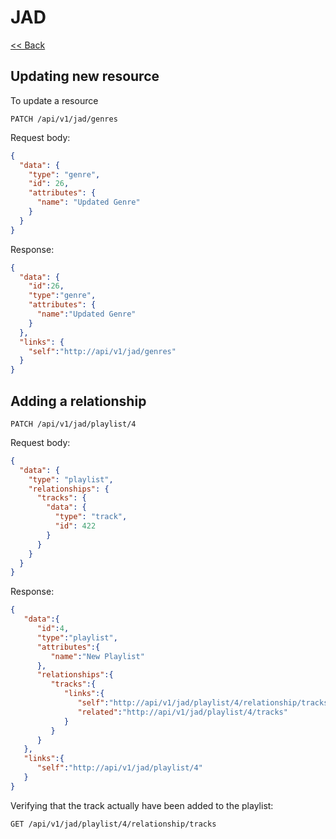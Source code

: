 # JAD

[<< Back](../README.md)

## Updating new resource

To update a resource

```
PATCH /api/v1/jad/genres
```

Request body:
```json
{
  "data": {
    "type": "genre",
    "id": 26,
    "attributes": {
      "name": "Updated Genre"
    }   
  }
}
```

Response:
```json
{
  "data": {
    "id":26,
    "type":"genre",
    "attributes": {
      "name":"Updated Genre"
    }
  },
  "links": {
    "self":"http://api/v1/jad/genres"
  }
}
```

## Adding a relationship
 
```
PATCH /api/v1/jad/playlist/4
```

Request body:
```json
{
  "data": {
    "type": "playlist", 
    "relationships": {
      "tracks": {
        "data": {
          "type": "track",
          "id": 422
        }
      }
    }
  }   
}
```

Response:
```json
{
   "data":{
      "id":4,
      "type":"playlist",
      "attributes":{
         "name":"New Playlist"
      },
      "relationships":{
         "tracks":{
            "links":{
               "self":"http://api/v1/jad/playlist/4/relationship/tracks",
               "related":"http://api/v1/jad/playlist/4/tracks"
            }
         }
      }
   },
   "links":{
      "self":"http://api/v1/jad/playlist/4"
   }
}
```

Verifying that the track actually have been added to the playlist:

`GET /api/v1/jad/playlist/4/relationship/tracks`
